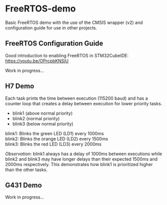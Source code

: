 # FreeRTOS-demo
Basic FreeRTOS demo with the use of the CMSIS wrapper (v2) and configuration guide for use in other projects.

## FreeRTOS Configuration Guide
Good introduction to enabling FreeRTOS in STM32CubeIDE:  
https://youtu.be/OPrcpbKNSjU  

Work in progress...  

## H7 Demo
Each task prints the time between execution (115200 baud) and has a counter loop that creates a delay between execution for lower priority tasks.
- blink1 (above normal priority)
- blink2 (normal priority)
- blink3 (below normal priority)

blink1: Blinks the green LED (LD1) every 1000ms   
blink2: Blinks the orange LED (LD2) every 1500ms  
blink3: Blinks the red LED (LD3) every 2000ms  

*Observation*: blink1 always has a delay of 1000ms between executions while blink2 and blink3 may have longer delays than their expected 1500ms and 2000ms respectively. This demonstrates how blink1 is prioritized higher than the other tasks.

## G431 Demo
Work in progress...
